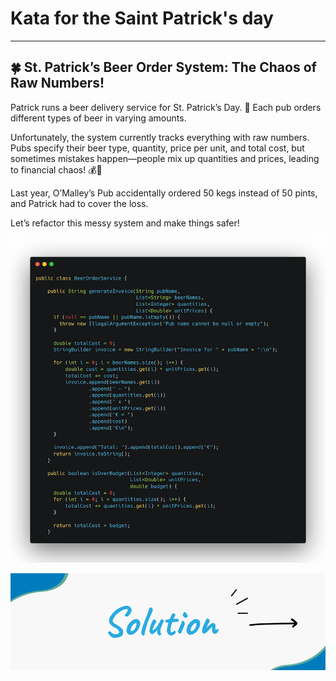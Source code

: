 # Kata for the Saint Patrick's day
--------------------------------
## 🍀 St. Patrick’s Beer Order System: The Chaos of Raw Numbers!

Patrick runs a beer delivery service for St. Patrick’s Day. 🍻
Each pub orders different types of beer in varying amounts.

Unfortunately, the system currently tracks everything with raw numbers. Pubs specify their beer type, quantity, price per unit, and total cost, but sometimes mistakes happen—people mix up quantities and prices, leading to financial chaos! 💰💸

Last year, O’Malley’s Pub accidentally ordered 50 kegs instead of 50 pints, and Patrick had to cover the loss.

Let’s refactor this messy system and make things safer!

![exercise.png](__assets/exercise.png)

[![solution.png](__assets/solution.png)](solution/ste-by-step.md)
